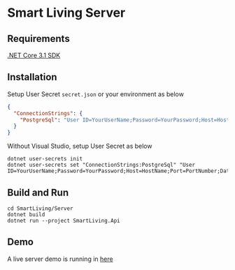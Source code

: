 # Smart Living Server

## Requirements

[.NET Core 3.1 SDK]

## Installation

Setup User Secret `secret.json` or your environment as below

```json
{
  "ConnectionStrings": {
    "PostgreSql": "User ID=YourUserName;Password=YourPassword;Host=HostName;Port=PortNumber;Database=DatabaseName;"
  }
}
```
Without Visual Studio, setup User Secret as below

```shell
dotnet user-secrets init
dotnet user-secrets set "ConnectionStrings:PostgreSql" "User ID=YourUserName;Password=YourPassword;Host=HostName;Port=PortNumber;Database=DatabaseName;"
```

## Build and Run

```shell
cd SmartLiving/Server
dotnet build
dotnet run --project SmartLiving.Api
```

## Demo

A live server demo is running in [here](https://smartlivingapi.azurewebsites.net/swagger)

[//]: #
[.NET Core 3.1 SDK]: <https://dotnet.microsoft.com/en-us/download/dotnet/3.1>
